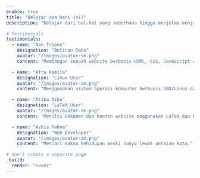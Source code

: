 ```yaml
---
enable: true
title: "Belajar apa hari ini?"
description: "Belajar dari hal-hal yang sederhana hingga menjelma menjadi sebuah karya."

# Testimonials
testimonials:
  - name: "Aan Triono"
    designation: "Butiran Debu"
    avatar: "/images/avatar-sm.png"
    content: "Membangun sebuah website berbasis HTML, CSS, JavaScript dan Static Site Generator Hugo"

  - name: "Afra Kamila"
    designation: "Linux User"
    avatar: "/images/avatar-sm.png"
    content: "Menggunakan sistem operasi komputer berbasis GNU/Linux dalam pekerjaan sehari-hari."

  - name: "Atika Azka"
    designation: "LaTeX User"
    avatar: "/images/avatar-sm.png"
    content: "Menulis dokumen dan konten website meggunakan LaTeX dan Markdown."

  - name: "Azkia Rahma"
    designation: "Web Developer"
    avatar: "/images/avatar-sm.png"
    content: "Mencari makna kehidupan meski hanya lewat untaian kata."

# don't create a separate page
_build:
  render: "never"
---
```

